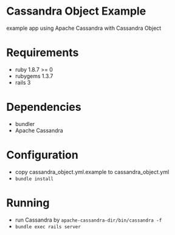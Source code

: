 # Cassandra Object Example

example app using Apache Cassandra with Cassandra Object

# Requirements

* ruby 1.8.7 >= 0
* rubygems 1.3.7
* rails 3

# Dependencies

* bundler
* Apache Cassandra

# Configuration

* copy cassandra_object.yml.example to cassandra_object.yml
* `bundle install`

# Running

* run Cassandra by `apache-cassandra-dir/bin/cassandra -f`
* `bundle exec rails server`
